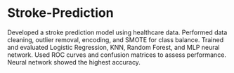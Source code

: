 # Stroke-Prediction
Developed a stroke prediction model using healthcare data. Performed data cleaning, outlier removal, encoding, and SMOTE for class balance. Trained and evaluated Logistic Regression, KNN, Random Forest, and MLP neural network. Used ROC curves and confusion matrices to assess performance. Neural network showed the highest accuracy.

